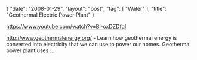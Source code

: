 {
   "date": "2008-01-29",
   "layout": "post",
   "tag": [
      "Water"
   ],
   "title": "Geothermal Electric Power Plant"
}

https://www.youtube.com/watch?v=Bl-oxDZDfqI  

http://www.geothermalenergy.org/ - Learn how geothermal energy is converted into electricity that we can use to power our homes. Geothermal power plant uses ...
